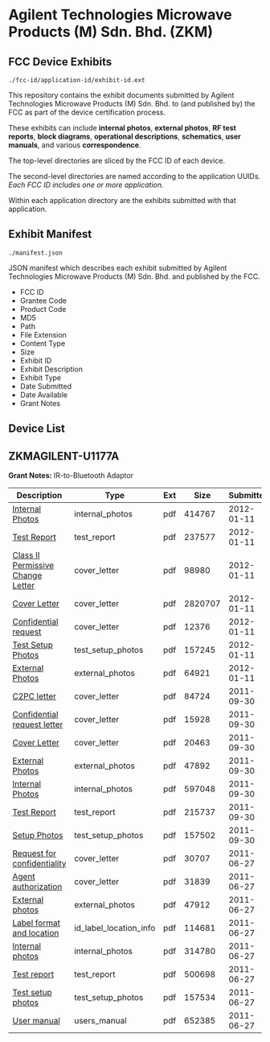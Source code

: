 # Agilent Technologies Microwave Products (M) Sdn. Bhd. (ZKM)
## FCC Device Exhibits

```
./fcc-id/application-id/exhibit-id.ext
```

This repository contains the exhibit documents submitted by Agilent Technologies Microwave Products (M) Sdn. Bhd. to (and published by) the FCC as part of the device certification process.

These exhibits can include **internal photos**, **external photos**, **RF test reports**, **block diagrams**, **operational descriptions**, **schematics**, **user manuals**, and various **correspondence**.

The top-level directories are sliced by the FCC ID of each device.

The second-level directories are named according to the application UUIDs. *Each FCC ID includes one or more application.*

Within each application directory are the exhibits submitted with that application. 

## Exhibit Manifest

```
./manifest.json
```

JSON manifest which describes each exhibit submitted by Agilent Technologies Microwave Products (M) Sdn. Bhd. and published by the FCC.

- FCC ID
- Grantee Code
- Product Code
- MD5
- Path
- File Extension
- Content Type
- Size
- Exhibit ID
- Exhibit Description
- Exhibit Type
- Date Submitted
- Date Available
- Grant Notes

## Device List
## ZKMAGILENT-U1177A
**Grant Notes:** IR-to-Bluetooth Adaptor

| Description | Type | Ext | Size | Submitted | Available |
| ----------- | ---- | --- | ---- | --------- | --------- |
| [Internal Photos](ZKMAGILENT-U1177A/9405df3ecd9c9bdfa62afcff187794bf/1618335.pdf) | internal_photos | pdf | 414767 | 2012-01-11 | 2012-01-11 |
| [Test Report](ZKMAGILENT-U1177A/9405df3ecd9c9bdfa62afcff187794bf/1618336.pdf) | test_report | pdf | 237577 | 2012-01-11 | 2012-01-11 |
| [Class II Permissive Change Letter](ZKMAGILENT-U1177A/9405df3ecd9c9bdfa62afcff187794bf/1618331.pdf) | cover_letter | pdf | 98980 | 2012-01-11 | 2012-01-11 |
| [Cover Letter](ZKMAGILENT-U1177A/9405df3ecd9c9bdfa62afcff187794bf/1618332.pdf) | cover_letter | pdf | 2820707 | 2012-01-11 | 2012-01-11 |
| [Confidential request](ZKMAGILENT-U1177A/9405df3ecd9c9bdfa62afcff187794bf/1618333.pdf) | cover_letter | pdf | 12376 | 2012-01-11 | 2012-01-11 |
| [Test Setup Photos](ZKMAGILENT-U1177A/9405df3ecd9c9bdfa62afcff187794bf/1618337.pdf) | test_setup_photos | pdf | 157245 | 2012-01-11 | 2012-01-11 |
| [External Photos](ZKMAGILENT-U1177A/9405df3ecd9c9bdfa62afcff187794bf/1618334.pdf) | external_photos | pdf | 64921 | 2012-01-11 | 2012-01-11 |
| [C2PC letter](ZKMAGILENT-U1177A/6700d2596ea11c38cd2bd5f0e03e1e0d/1552242.pdf) | cover_letter | pdf | 84724 | 2011-09-30 | 2011-09-30 |
| [Confidential request letter](ZKMAGILENT-U1177A/6700d2596ea11c38cd2bd5f0e03e1e0d/1552243.pdf) | cover_letter | pdf | 15928 | 2011-09-30 | 2011-09-30 |
| [Cover Letter](ZKMAGILENT-U1177A/6700d2596ea11c38cd2bd5f0e03e1e0d/1552244.pdf) | cover_letter | pdf | 20463 | 2011-09-30 | 2011-09-30 |
| [External Photos](ZKMAGILENT-U1177A/6700d2596ea11c38cd2bd5f0e03e1e0d/1552245.pdf) | external_photos | pdf | 47892 | 2011-09-30 | 2011-09-30 |
| [Internal Photos](ZKMAGILENT-U1177A/6700d2596ea11c38cd2bd5f0e03e1e0d/1552246.pdf) | internal_photos | pdf | 597048 | 2011-09-30 | 2011-09-30 |
| [Test Report](ZKMAGILENT-U1177A/6700d2596ea11c38cd2bd5f0e03e1e0d/1552247.pdf) | test_report | pdf | 215737 | 2011-09-30 | 2011-09-30 |
| [Setup Photos](ZKMAGILENT-U1177A/6700d2596ea11c38cd2bd5f0e03e1e0d/1552248.pdf) | test_setup_photos | pdf | 157502 | 2011-09-30 | 2011-09-30 |
| [Request for confidentiality](ZKMAGILENT-U1177A/07313487d7f3940a12cbae5ad2aa56ec/1491085.pdf) | cover_letter | pdf | 30707 | 2011-06-27 | 2011-06-27 |
| [Agent authorization](ZKMAGILENT-U1177A/07313487d7f3940a12cbae5ad2aa56ec/1491086.pdf) | cover_letter | pdf | 31839 | 2011-06-27 | 2011-06-27 |
| [External photos](ZKMAGILENT-U1177A/07313487d7f3940a12cbae5ad2aa56ec/1491087.pdf) | external_photos | pdf | 47912 | 2011-06-27 | 2011-06-27 |
| [Label format and location](ZKMAGILENT-U1177A/07313487d7f3940a12cbae5ad2aa56ec/1491088.pdf) | id_label_location_info | pdf | 114681 | 2011-06-27 | 2011-06-27 |
| [Internal photos](ZKMAGILENT-U1177A/07313487d7f3940a12cbae5ad2aa56ec/1491089.pdf) | internal_photos | pdf | 314780 | 2011-06-27 | 2011-06-27 |
| [Test report](ZKMAGILENT-U1177A/07313487d7f3940a12cbae5ad2aa56ec/1491090.pdf) | test_report | pdf | 500698 | 2011-06-27 | 2011-06-27 |
| [Test setup photos](ZKMAGILENT-U1177A/07313487d7f3940a12cbae5ad2aa56ec/1491091.pdf) | test_setup_photos | pdf | 157534 | 2011-06-27 | 2011-06-27 |
| [User manual](ZKMAGILENT-U1177A/07313487d7f3940a12cbae5ad2aa56ec/1491092.pdf) | users_manual | pdf | 652385 | 2011-06-27 | 2011-06-27 |

